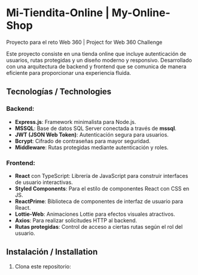 # Mi-Tiendita-Online | My-Online-Shop

Proyecto para el reto Web 360 | Project for Web 360 Challenge

Este proyecto consiste en una tienda online que incluye autenticación de usuarios, rutas protegidas y un diseño moderno y responsivo. Desarrollado con una arquitectura de backend y frontend que se comunica de manera eficiente para proporcionar una experiencia fluida.

## Tecnologías / Technologies

### Backend:
- **Express.js**: Framework minimalista para Node.js.
- **MSSQL**: Base de datos SQL Server conectada a través de **mssql**.
- **JWT (JSON Web Token)**: Autenticación segura para usuarios.
- **Bcrypt**: Cifrado de contraseñas para mayor seguridad.
- **Middleware**: Rutas protegidas mediante autenticación y roles.

### Frontend:
- **React** con TypeScript: Librería de JavaScript para construir interfaces de usuario interactivas.
- **Styled Components**: Para el estilo de componentes React con CSS en JS.
- **ReactPrime**: Biblioteca de componentes de interfaz de usuario para React.
- **Lottie-Web**: Animaciones Lottie para efectos visuales atractivos.
- **Axios**: Para realizar solicitudes HTTP al backend.
- **Rutas protegidas**: Control de acceso a ciertas rutas según el rol del usuario.

## Instalación / Installation

1. Clona este repositorio:
   ```bash
   
